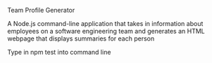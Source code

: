  Team Profile Generator

A Node.js command-line application that takes in information about employees on a software engineering team and generates an HTML webpage that displays summaries for each person

Type in npm test into command line
